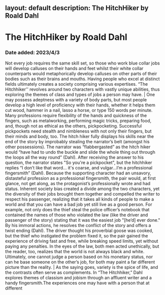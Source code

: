 layout: default
description: The HitchHiker by Roald Dahl
---
# The HitchHiker by Roald Dahl
### Date added: 2023/4/3
Not every job requires the same skill set, so those who work blue collar jobs will develop calluses on their hands and feet whilst their white collar counterparts would metaphorically develop calluses on other parts of their bodies such as their brains and mouths. Having people who excel at distinct fields ultimately creates a society comprising various expertises. “The Hitchhiker'' revolves around two characters with vastly unique abilities, thus exploring the themes of class and types of jobs a person may have.
|
One may possess adeptness with a variety of body parts, but most people develop a high level of proficiency with their hands, whether it helps them cut wood, hammer in a nail, lasso a horse, or type 150 words per minute. Many professions require flexibility of the hands and quickness of the fingers, such as metalworking, performing magic tricks, preparing food, and, though not as ethical as the others, pickpocketing. Successful pickpockets need stealth and nimbleness with not only their fingers, but their minds and body, too. The hitch hiker fully displays his skills near the end of the story by improbably stealing the narrator’s belt (amongst his other possessions). The narrator was “flabbergasted” as the hitch hiker would “have had to undo the buckle and slide the whole thing out through the loops all the way round” (Dahl). After receiving the answer to his question, the narrator states "So you're a pickpocket", but the hitchhiker replies “I don’t like that word… it's coarse, and vulgar…I’m a professional fingersmith” (Dahl). Because the supporting character had an unsavory, distasteful profession as a professional fingersmith, the pair would, at first glance, not get along, as the protagonist’s professionally wrote and had status. Inherent society bias created a divide among the two characters, yet the diversity of their jobs brought them together and compelled the writer to respect his passenger, realizing that it takes all kinds of people to make a world and that you can have a bad job yet still live as a good person. For example, not only does the thief steal the police officer’s notebook that contained the names of those who violated the law (like the driver and passenger of the story) stating that it was the easiest job "[he’d] ever done." By his immoral actions, he resolves the conflict of the story and offers a twist ending (Dahl). The driver thought his proverbial goose was cooked, but the thief who instigated the problem fixed it, so the pair gained the experience of driving fast and free, while breaking speed limits, yet without paying any penalties. In the eyes of the law, both men acted unethically, but the reader, too, realizes that the world is not always black and white. Ultimately, one cannot judge a person based on his monetary status, nor can he base someone on the other’s job, for both may paint a far different picture than the reality.
|
As the saying goes, variety is the spice of life, and the contrasts often serve as complements. In “The Hitchhiker,” Dahl explores themes of classism and jobism through an affluent writer and a handy fingersmith.The experiences one may have with a person that at different 
